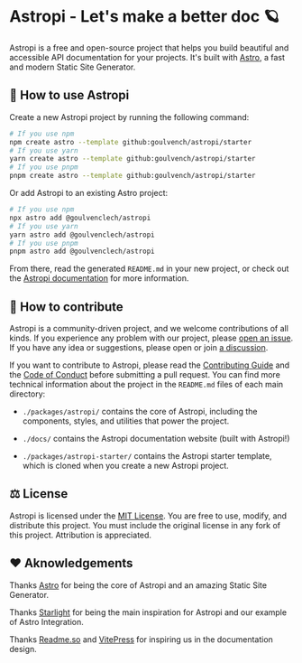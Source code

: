 # Astropi - Let's make a better doc 🪐

Astropi is a free and open-source project that helps you build beautiful and accessible API documentation for your projects. It's built with [Astro](https://astro.build/), a fast and modern Static Site Generator.

## 🚀 How to use Astropi

Create a new Astropi project by running the following command:

```bash
# If you use npm
npm create astro --template github:goulvench/astropi/starter
# If you use yarn
yarn create astro --template github:goulvench/astropi/starter
# If you use pnpm
pnpm create astro --template github:goulvench/astropi/starter
```

Or add Astropi to an existing Astro project:

```bash
# If you use npm
npx astro add @goulvenclech/astropi
# If you use yarn
yarn astro add @goulvenclech/astropi
# If you use pnpm
pnpm astro add @goulvenclech/astropi
```

From there, read the generated `README.md` in your new project, or check out the [Astropi documentation](https://astropi.dev) for more information.

## 👷 How to contribute

Astropi is a community-driven project, and we welcome contributions of all kinds. If you experience any problem with our project, please [open an issue](). If you have any idea or suggestions, please open or join [a discussion]().

If you want to contribute to Astropi, please read the [Contributing Guide](./CONTRIBUTING.md) and the [Code of Conduct](./CODE_OF_CONDUCT.md) before submitting a pull request. You can find more technical information about the project in the `README.md` files of each main directory:

- `./packages/astropi/` contains the core of Astropi, including the components, styles, and utilities that power the project.

- `./docs/` contains the Astropi documentation website (built with Astropi!)

- `./packages/astropi-starter/` contains the Astropi starter template, which is cloned when you create a new Astropi project.

## ⚖️ License

Astropi is licensed under the [MIT License](./LICENSE.md). You are free to use, modify, and distribute this project. You must include the original license in any fork of this project. Attribution is appreciated.

## ❤️ Aknowledgements

Thanks [Astro](https://astro.build/) for being the core of Astropi and an amazing Static Site Generator.

Thanks [Starlight](https://starlight.astro.build) for being the main inspiration for Astropi and our example of Astro Integration.

Thanks [Readme.so](https://readme.so/) and [VitePress](https://vitepress.vuejs.org/) for inspiring us in the documentation design.
